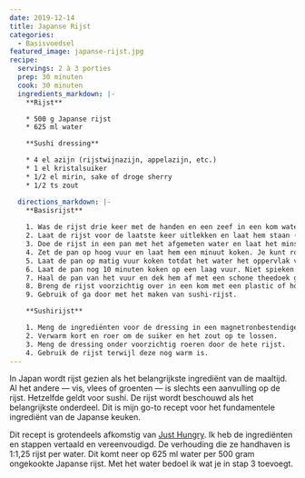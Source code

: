 ```yaml
---
date: 2019-12-14
title: Japanse Rijst
categories:
  - Basisvoedsel
featured_image: japanse-rijst.jpg
recipe:
  servings: 2 à 3 porties
  prep: 30 minuten
  cook: 30 minuten
  ingredients_markdown: |-
    **Rijst**

    * 500 g Japanse rijst
    * 625 ml water

    **Sushi dressing**

    * 4 el azijn (rijstwijnazijn, appelazijn, etc.)
    * 1 el kristalsuiker
    * 1/2 el mirin, sake of droge sherry
    * 1/2 ts zout

  directions_markdown: |-
    **Basisrijst**
    
    1. Was de rijst drie keer met de handen en een zeef in een kom water.
    2. Laat de rijst voor de laatste keer uitlekken en laat hem staan (bij voorkeur 30 minuten).
    3. Doe de rijst in een pan met het afgemeten water en laat het minstens 30 minuten weken, maar niet langer dan 8 uur.
    4. Zet de pan op hoog vuur en laat hem een minuut koken. Je kunt roeren om de warmte te verspreiden.
    5. Laat de pan op matig vuur koken totdat het water het oppervlak van de rijst heeft bereikt. Dat kan een paar minuten duren.
    6. Laat de pan nog 10 minuten koken op een laag vuur. Niet spieken onder de deksel! Het is oké als er wat rijst aan de bodem blijft plakken.
    7. Haal de pan van het vuur en dek hem af met een schone theedoek gedurende 10-15 minuten, zodat het overtollige vocht verdwijnt. Heel belangrijk.
    8. Breng de rijst voorzichtig over in een kom met een plastic of houten lepel en bedek het weer met een theedoek. Laat aangekoekte rijst aan de bodem zitten.
    9. Gebruik of ga door met het maken van sushi-rijst.

    **Sushirijst**

    1. Meng de ingrediënten voor de dressing in een magnetronbestendige schaal.
    2. Verwarm kort en roer om de suiker en het zout op te lossen.
    3. Meng de dressing onder voorzichtig roeren door de hete rijst.
    4. Gebruik de rijst terwijl deze nog warm is.
---
```


In Japan wordt rijst gezien als het belangrijkste ingrediënt van de maaltijd. Al het andere — vis, vlees of groenten — is slechts een aanvulling op de rijst. Hetzelfde geldt voor sushi. De rijst wordt beschouwd als het belangrijkste onderdeel. Dit is mijn go-to recept voor het fundamentele ingrediënt van de Japanse keuken.

Dit recept is grotendeels afkomstig van [Just Hungry](https://justhungry.com/japanese-basics-plain-rice-sushi-rice). Ik heb de ingrediënten en stappen vertaald en vereenvoudigd. De verhouding die ze handhaven is 1:1,25 rijst per water. Dit komt neer op 625 ml water per 500 gram ongekookte Japanse rijst. Met het water bedoel ik wat je in stap 3 toevoegt.